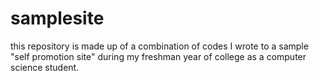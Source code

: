 # samplesite
this repository is made up of a combination of codes I wrote to a sample "self promotion site" during my freshman year of college as a computer science student.
